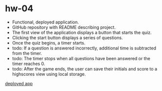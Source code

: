 # hw-04

* Functional, deployed application.
* GitHub repository with README describing project.
* The first view of the application displays a button that starts the quiz.
* Clicking the start button displays a series of questions.
* Once the quiz begins, a timer starts.
* todo: If a question is answered incorrectly, additional time is subtracted from the timer.
* todo: The timer stops when all questions have been answered or the timer reaches 0.
* todo: After the game ends, the user can save their initials and score to a highscores view using local storage.

[deployed app](https://kr4mpu5.github.io/hw-04/)